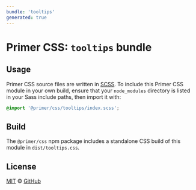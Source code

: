 ```yaml
---
bundle: 'tooltips'
generated: true
---
```


# Primer CSS: `tooltips` bundle

## Usage

Primer CSS source files are written in [SCSS]. To include this Primer CSS module in your own build, ensure that your `node_modules` directory is listed in your Sass include paths, then import it with:

```scss
@import '@primer/css/tooltips/index.scss';
```

## Build

The `@primer/css` npm package includes a standalone CSS build of this module in `dist/tooltips.css`.

## License

[MIT](https://github.com/primer/css/blob/main/LICENSE) &copy; [GitHub](https://github.com/)

[scss]: https://sass-lang.com/documentation/syntax#scss
